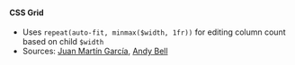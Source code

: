 #### CSS Grid

* Uses `repeat(auto-fit, minmax($width, 1fr))` for editing column count based on child `$width`
* Sources: [Juan Martín García](https://css-tricks.com/look-ma-no-media-queries-responsive-layouts-using-css-grid/), [Andy Bell](https://archive.hankchizljaw.com/wrote/create-a-responsive-grid-layout-with-no-media-queries-using-css-grid/)
